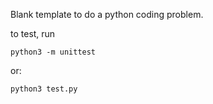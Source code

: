 Blank template to do a python coding problem. 

to test, run 

`python3 -m unittest`

or:

`python3 test.py`